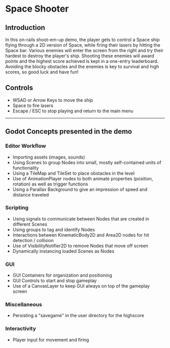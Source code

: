 # Space Shooter

## Introduction
In this on-rails shoot-em-up demo, the player gets to control a Space ship flying through a 2D version of Space, while firing their lasers by hitting the Space bar.
Various enemies will enter the screen from the right and try their hardest to destroy the player's ship.
Shooting these enemies will award points and the highest score achieved is kept in a one-entry leaderboard.
Avoiding the blocky obstacles and the enemies is key to survival and high scores, so good luck and have fun!

## Controls
* WSAD or Arrow Keys to move the ship
* Space to fire lasers
* Escape / ESC to stop playing and return to the main menu

---
## Godot Concepts presented in the demo
### Editor Workflow
* Importing assets (images, sounds)
* Using Scenes to group Nodes into small, mostly self-contained units of functionality
* Using a TileMap and TileSet to place obstacles in the level
* Use of AnimationPlayer nodes to both animate properties (position, rotation) as well as trigger functions
* Using a Parallax Background to give an impression of speed and distance traveled

### Scripting
* Using signals to communicate between Nodes that are created in different Scenes
* Using groups to tag and identify Nodes
* Interactions between KinematicBody2D and Area2D nodes for hit detection / collision
* Use of VisibilityNotifier2D to remove Nodes that move off screen
* Dynamically instancing loaded Scenes as Nodes

### GUI
* GUI Containers for organization and positioning
* GUI Controls to start and stop gameplay
* Use of a CanvasLayer to keep GUI always on top of the gameplay screen

### Miscellaneous
* Persisting a "savegame" in the user directory for the highscore

### Interactivity
* Player input for movement and firing
